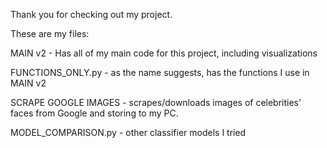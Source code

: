 Thank you for checking out my project.

These are my files:


MAIN v2 - Has all of my main code for this project, including visualizations

FUNCTIONS_ONLY.py - as the name suggests, has the functions I use in MAIN v2

SCRAPE GOOGLE IMAGES -  scrapes/downloads images of celebrities' faces from Google and storing to my PC.

MODEL_COMPARISON.py - other classifier models I tried
